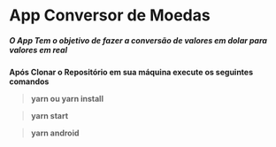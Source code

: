 # App Conversor de Moedas 

##### O App Tem o objetivo de fazer a  conversão de  valores em dolar para valores em real

**Após Clonar o Repositório em sua máquina execute os seguintes comandos**

>**yarn ou yarn install**

>**yarn start**

>**yarn android**
